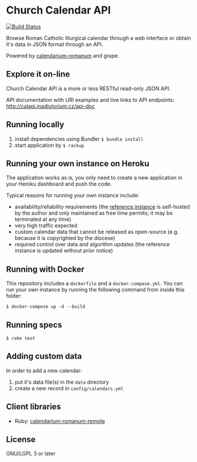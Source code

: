 # Church Calendar API

[![Build Status](https://travis-ci.org/igneus/church-calendar-api.svg?branch=master)](https://travis-ci.org/igneus/church-calendar-api)

Browse Roman Catholic liturgical calendar through a web interface
or obtain it's data in JSON format through an API.

Powered by
[calendarium-romanum][caro] and
grape.

## Explore it on-line

Church Calendar API is a more or less RESTful read-only JSON API.

API documentation with URI examples and live links to API endpoints:
http://calapi.inadiutorium.cz/api-doc

## Running locally

1. install dependencies using Bundler
   `$ bundle install`
2. start application by `$ rackup`

## Running your own instance on Heroku

The application works as is, you only need to create a new application
in your Heroku dashboard and push the code.

Typical reasons for running your own instance include:

- availability/reliability requirements
  (the [reference instance][calapi] is self-hosted by the author
  and only maintained as free time permits;
  it may be terminated at any time)
- very high traffic expected
- custom calendar data that cannot be released as open-source
  (e.g. because it is copyrighted by the diocese)
- required control over data and algorithm updates
  (the reference instance is updated without prior notice)

## Running with Docker

This repository includes a `dockerfile` and a `docker-compose.yml`. You can run your own instance by running the following command from inside this folder:

`$ docker-compose up -d --build`

## Running specs

`$ rake test`

## Adding custom data

In order to add a new calendar:

1. put it's data file(s) in the `data` directory
2. create a new record in `config/calendars.yml`

## Client libraries

- Ruby: [calendarium-romanum-remote][caro_remote]

## License

GNU/LGPL 3 or later

[calapi]: http://calapi.inadiutorium.cz
[caro]: http://github.com/igneus/calendarium-romanum
[caro_data]: https://github.com/igneus/calendarium-romanum/tree/master/data
[caro_remote]: https://github.com/igneus/calendarium-romanum-remote
